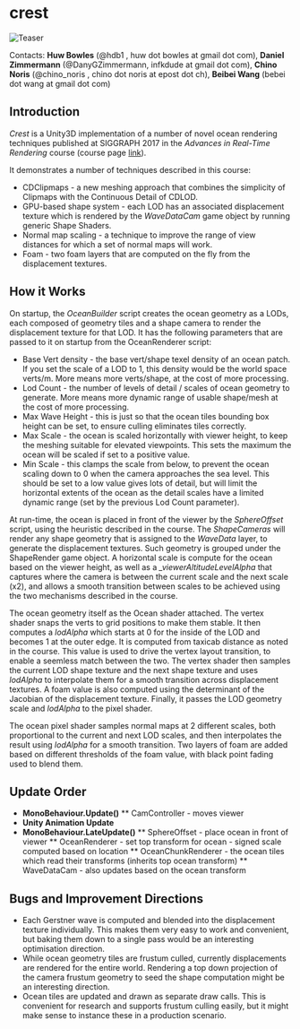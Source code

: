 
# crest

![Teaser](https://raw.githubusercontent.com/huwb/crest-oceanrender/master/img/teaser.png)  

Contacts: **Huw Bowles** (@hdb1 , huw dot bowles at gmail dot com), **Daniel Zimmermann** (@DanyGZimmermann, infkdude at gmail dot com), **Chino Noris** (@chino_noris , chino dot noris at epost dot ch), **Beibei Wang** (bebei dot wang at gmail dot com)


## Introduction

*Crest* is a Unity3D implementation of a number of novel ocean rendering techniques published at SIGGRAPH 2017 in the *Advances in Real-Time Rendering* course (course page [link](http://advances.realtimerendering.com/s2017/index.html)).

It demonstrates a number of techniques described in this course:

* CDClipmaps - a new meshing approach that combines the simplicity of Clipmaps with the Continuous Detail of CDLOD.
* GPU-based shape system - each LOD has an associated displacement texture which is rendered by the *WaveDataCam* game object by running generic Shape Shaders.
* Normal map scaling - a technique to improve the range of view distances for which a set of normal maps will work.
* Foam - two foam layers that are computed on the fly from the displacement textures.

## How it Works

On startup, the *OceanBuilder* script creates the ocean geometry as a LODs, each composed of geometry tiles and a shape camera to render the displacement texture for that LOD. It has the following parameters that are passed to it on startup from the OceanRenderer script:

* Base Vert density - the base vert/shape texel density of an ocean patch. If you set the scale of a LOD to 1, this density would be the world space verts/m. More means more verts/shape, at the cost of more processing.
* Lod Count - the number of levels of detail / scales of ocean geometry to generate. More means more dynamic range of usable shape/mesh at the cost of more processing.
* Max Wave Height - this is just so that the ocean tiles bounding box height can be set, to ensure culling eliminates tiles correctly.
* Max Scale - the ocean is scaled horizontally with viewer height, to keep the meshing suitable for elevated viewpoints. This sets the maximum the ocean will be scaled if set to a positive value.
* Min Scale - this clamps the scale from below, to prevent the ocean scaling down to 0 when the camera approaches the sea level. This should be set to a low value gives lots of detail, but will limit the horizontal extents of the ocean as the detail scales have a limited dynamic range (set by the previous Lod Count parameter).

At run-time, the ocean is placed in front of the viewer by the *SphereOffset* script, using the heuristic described in the course. The *ShapeCameras* will render any shape geometry that is assigned to the *WaveData* layer, to generate the displacement textures. Such geometry is grouped under the ShapeRender game object. A horizontal scale is compute for the ocean based on the viewer height, as well as a *_viewerAltitudeLevelAlpha* that captures where the camera is between the current scale and the next scale (x2), and allows a smooth transition between scales to be achieved using the two mechanisms described in the course.

The ocean geometry itself as the Ocean shader attached. The vertex shader snaps the verts to grid positions to make them stable. It then computes a *lodAlpha* which starts at 0 for the inside of the LOD and becomes 1 at the outer edge. It is computed from taxicab distance as noted in the course. This value is used to drive the vertex layout transition, to enable a seemless match between the two. The vertex shader then samples the current LOD shape texture and the next shape texture and uses *lodAlpha* to interpolate them for a smooth transition across displacement textures. A foam value is also computed using the determinant of the Jacobian of the displacement texture. Finally, it passes the LOD geometry scale and *lodAlpha* to the pixel shader.

The ocean pixel shader samples normal maps at 2 different scales, both proportional to the current and next LOD scales, and then interpolates the result using *lodAlpha* for a smooth transition. Two layers of foam are added based on different thresholds of the foam value, with black point fading used to blend them.


## Update Order

* __MonoBehaviour.Update()__
** CamController - moves viewer
* __Unity Animation Update__
* __MonoBehaviour.LateUpdate()__
** SphereOffset - place ocean in front of viewer
** OceanRenderer - set top transform for ocean - signed scale computed based on location
** OceanChunkRenderer - the ocean tiles which read their transforms (inherits top ocean transform)
** WaveDataCam - also updates based on the ocean transform


## Bugs and Improvement Directions

* Each Gerstner wave is computed and blended into the displacement texture individually. This makes them very easy to work and convenient, but baking them down to a single pass would be an interesting optimisation direction.
* While ocean geometry tiles are frustum culled, currently displacements are rendered for the entire world. Rendering a top down projection of the camera frustum geometry to seed the shape computation might be an interesting direction.
* Ocean tiles are updated and drawn as separate draw calls. This is convenient for research and supports frustum culling easily, but it might make sense to instance these in a production scenario.
